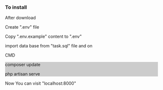 <h3>To install</h3>
<p>After download <p>
  <p>  Create ".env" file</p>
   <p> Copy ".env.example" content to ".env"</p>
  <p> import data base from "task.sql" file and on </p>
  <p color="green"> CMD </p> 
  <div style="background:#ccc"> 
    <p>composer update</p> 
    <p>php artisan serve</p>
    </div>
    Now You can visit "localhost:8000"


